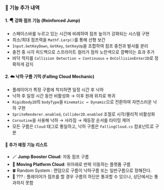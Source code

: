### 🔧 기능 추가 내역

#### 1. 🪂 강화 점프 기능 (Reinforced Jump)
- 스페이스바를 누르고 있는 시간에 비례하여 점프 높이가 강화되는 시스템 구현
- 최소/최대 점프력을 `Mathf.Lerp()`를 통해 선형 보간
- `Input.GetKeyDown`, `GetKey`, `GetKeyUp`을 조합하여 점프 충전과 발사를 분리
- 충전 중 시각 피드백으로 스프라이트 컬러가 점차 노란색으로 깜빡이는 효과 추가
- 바닥 착지를 `Collision Detection = Continuous` + `OnCollisionEnter2D`로 정확하게 감지

#### 2. ☁️ 낙하 구름 기믹 (Falling Cloud Mechanic)
- 플레이어가 특정 구름에 착지하면 일정 시간 후 낙하
- 낙하 후 일정 시간 동안 비활성화 → 이후 원래 위치로 복귀
- `Rigidbody2D`의 `bodyType`을 `Kinematic ↔ Dynamic`으로 전환하여 자연스러운 낙하 구현
- `SpriteRenderer.enabled`, `Collider2D.enabled` 조절로 시각/물리적 비활성화
- `Coroutine`을 사용해 낙하 → 사라짐 → 재등장 순서를 타이밍 제어
- 모든 구름은 `Cloud` 태그로 통일하고, 낙하 구름은 `FallingCloud.cs` 컴포넌트로 구분

#### 🔧 추가 예정 기능 리스트

- 🪄 **Jump Booster Cloud**: 자동 점프 구름
- 🔁 **Moving Platform Cloud**: 위아래로 반복 이동하는 플랫폼 구름
- 🍀 Random System :  랜덤으로 구름이 낙하구름 또는 일반구름으로 정해진다.
- 🌱 ??? : 플레이어가 점프를 할 경우 구름의 하단은 통과할 수 있으나, 상단에서는 통과하지 못함
